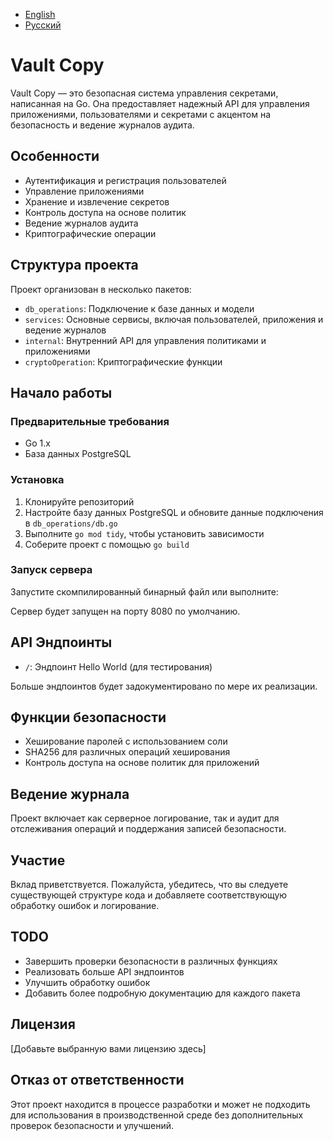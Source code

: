 - [English](README.md)
- [Русский](README.ru.md)


# Vault Copy



Vault Copy — это безопасная система управления секретами, написанная на Go. Она предоставляет надежный API для управления приложениями, пользователями и секретами с акцентом на безопасность и ведение журналов аудита.

## Особенности

- Аутентификация и регистрация пользователей
- Управление приложениями
- Хранение и извлечение секретов
- Контроль доступа на основе политик
- Ведение журналов аудита
- Криптографические операции

## Структура проекта

Проект организован в несколько пакетов:

- `db_operations`: Подключение к базе данных и модели
- `services`: Основные сервисы, включая пользователей, приложения и ведение журналов
- `internal`: Внутренний API для управления политиками и приложениями
- `cryptoOperation`: Криптографические функции

## Начало работы

### Предварительные требования

- Go 1.x
- База данных PostgreSQL

### Установка

1. Клонируйте репозиторий
2. Настройте базу данных PostgreSQL и обновите данные подключения в `db_operations/db.go`
3. Выполните `go mod tidy`, чтобы установить зависимости
4. Соберите проект с помощью `go build`

### Запуск сервера

Запустите скомпилированный бинарный файл или выполните:

Сервер будет запущен на порту 8080 по умолчанию.

## API Эндпоинты

- `/`: Эндпоинт Hello World (для тестирования)

Больше эндпоинтов будет задокументировано по мере их реализации.

## Функции безопасности

- Хеширование паролей с использованием соли
- SHA256 для различных операций хеширования
- Контроль доступа на основе политик для приложений

## Ведение журнала

Проект включает как серверное логирование, так и аудит для отслеживания операций и поддержания записей безопасности.

## Участие

Вклад приветствуется. Пожалуйста, убедитесь, что вы следуете существующей структуре кода и добавляете соответствующую обработку ошибок и логирование.

## TODO

- Завершить проверки безопасности в различных функциях
- Реализовать больше API эндпоинтов
- Улучшить обработку ошибок
- Добавить более подробную документацию для каждого пакета

## Лицензия

[Добавьте выбранную вами лицензию здесь]

## Отказ от ответственности

Этот проект находится в процессе разработки и может не подходить для использования в производственной среде без дополнительных проверок безопасности и улучшений.